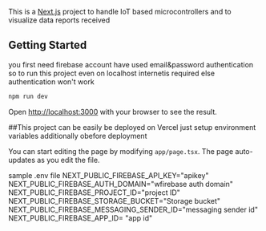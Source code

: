This is a [Next.js](https://nextjs.org) project to handle IoT based microcontrollers and to visualize data reports received

## Getting Started
you first need firebase account have used email&password authentication so to run this project even on localhost internetis required else authentication won't work

```bash
npm run dev
```
Open [http://localhost:3000](http://localhost:3000) with your browser to see the result.

##This project can be easily be deployed on Vercel
just setup environment variables additionally obefore deployment

You can start editing the page by modifying `app/page.tsx`. The page auto-updates as you edit the file.


sample .env file
NEXT_PUBLIC_FIREBASE_API_KEY="apikey"
NEXT_PUBLIC_FIREBASE_AUTH_DOMAIN="wfirebase auth domain"
NEXT_PUBLIC_FIREBASE_PROJECT_ID="project ID"
NEXT_PUBLIC_FIREBASE_STORAGE_BUCKET="Storage bucket"
NEXT_PUBLIC_FIREBASE_MESSAGING_SENDER_ID="messaging sender id"
NEXT_PUBLIC_FIREBASE_APP_ID= "app id"
